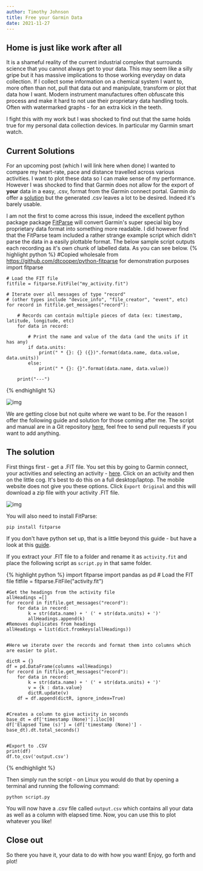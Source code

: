 ```yaml
---
author: Timothy Johnson
title: Free your Garmin Data
date: 2021-11-27
---
```




<a id="orgc2e3dc6"></a>

<a id="org591d2a3"></a>
## Home is just like work after all

It is a shameful reality of the current industrial complex that surrounds science that you cannot always get to your data. This may seem like a silly gripe but it has massive implications to those working everyday on data collection. If I collect some information on a chemical system I want to, more often than not, pull that data out and manipulate, transform or plot that data how I want. Modern instrument manufactures often obfuscate this process and make it hard to not use their proprietary data handling tools. Often with watermarked graphs - for an extra kick in the teeth.

I fight this with my work but I was shocked to find out that the same holds true for my personal data collection devices. In particular my Garmin smart watch.
<a id="org619339b"></a>
## Current Solutions

For an upcoming post (which I will link here when done) I wanted to compare my heart-rate, pace and distance travelled across various activities. I want to plot these data so I can make sense of my performance. However I was shocked to find that Garmin does not allow for the export of **your** data in a easy, .csv, format from the Garmin connect portal. Garmin do offer a [solution](https://developer.garmin.com/fit/fitcsvtool/) but the generated .csv leaves a lot to be desired. Indeed it's barely usable.

I am not the first to come across this issue, indeed the excellent python package package [FitParse](https://github.com/dtcooper/python-fitparse) will convert Garmin's super special big boy proprietary data format into something more readable. I did however find that the FitParse team included a rather strange example script which didn't parse the data in a easily plottable format. The below sample script outputs each recording as it's own chunk of labelled data. As you can see below. 
{% highlight python %}
   #Copied wholesale from  https://github.com/dtcooper/python-fitparse for demonstration purposes
    import fitparse
    
    # Load the FIT file
    fitfile = fitparse.FitFile("my_activity.fit")
    
    # Iterate over all messages of type "record"
    # (other types include "device_info", "file_creator", "event", etc)
    for record in fitfile.get_messages("record"):
    
        # Records can contain multiple pieces of data (ex: timestamp, latitude, longitude, etc)
        for data in record:
    
            # Print the name and value of the data (and the units if it has any)
            if data.units:
                print(" * {}: {} ({})".format(data.name, data.value, data.units))
            else:
                print(" * {}: {}".format(data.name, data.value))
    
        print("---")
{% endhighlight %}

![img](/img/Bash_Shot.png)

We are getting close but not quite where we want to be. For the reason I offer the following guide and solution for those coming after me. The script and manual are in a Git repository [here](https://github.com/timotaysci/Garmin-Parser-Script), feel free to send pull requests if you want to add anything.
<a id="org03c6fbf"></a>
## The solution

First things first - get a .FIT file. You set this by going to Garmin connect, your activities and selecting an activity - [here](https://connect.garmin.com/modern/activities). Click on an activity and then on the little cog. It's best to do this on a full desktop/laptop. The mobile website does not give you these options. Click `Export Original`  and this will download a zip file with your activity .FIT file.

![img](/img/Export_Shot.png)

You will also need to install FitParse:

    pip install fitparse

If you don't have python set up, that is a little beyond this guide - but have a look at this [guide](https://wiki.python.org/moin/BeginnersGuide).

If you extract your .FIT file to a folder and rename it as `activity.fit` and place the following script as  `script.py` in that same folder. 

{% highlight python %}
   import fitparse
    import pandas as pd
    # Load the FIT file
    fitfile = fitparse.FitFile("activity.fit")
    
    #Get the headings from the activity file
    allHeadings =[]
    for record in fitfile.get_messages("record"):
        for data in record:
            k = str(data.name) + ' (' + str(data.units) + ')'
            allHeadings.append(k)
    #Removes duplicates from headings
    allHeadings = list(dict.fromkeys(allHeadings))
    
    
    #Here we iterate over the records and format them into columns which are easier to plot.
    
    dictR = {}
    df = pd.DataFrame(columns =allHeadings)
    for record in fitfile.get_messages("record"):
        for data in record:
            k = str(data.name) + ' (' + str(data.units) + ')'
            v = {k : data.value}
            dictR.update(v)
        df = df.append(dictR, ignore_index=True)
    
    
    #Creates a column to give activity in seconds
    base_dt = df['timestamp (None)'].iloc[0]
    df['Elapsed Time (s)'] = (df['timestamp (None)'] - base_dt).dt.total_seconds()
    
    
    #Export to .CSV
    print(df)
    df.to_csv('output.csv') 
{% endhighlight %}

Then simply run the script - on Linux you would do that by opening a terminal and running the following command:

    python script.py

You will now have a .csv file called `output.csv` which contains all your data as well as a column with elapsed time. Now, you can use this to plot whatever you like!
<a id="org55597f1"></a>
## Close out

So there you have it, your data to do with how you want! Enjoy, go forth and plot! 

